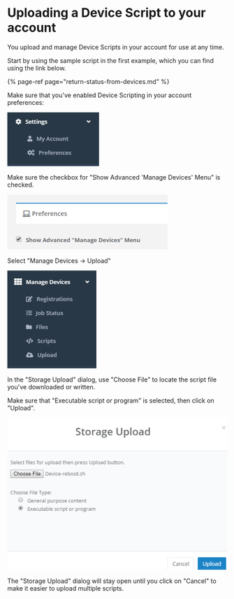 # Uploading a Device Script to your account

You upload and manage Device Scripts in your account for use at any time.

Start by using the sample script in the first example, which you can find using the link below.

{% page-ref page="return-status-from-devices.md" %}

Make sure that you've enabled Device Scripting in your account preferences:

 

![](../../.gitbook/assets/image%20%2830%29.png)

Make sure the checkbox for "Show Advanced 'Manage Devices' Menu" is checked.

![](../../.gitbook/assets/image%20%2844%29.png)

Select "Manage Devices -&gt; Upload"

![](../../.gitbook/assets/image%20%2860%29.png)

In the "Storage Upload" dialog, use "Choose File" to locate the script file you've downloaded or written.

Make sure that "Executable script or program" is selected, then click on "Upload".

![](../../.gitbook/assets/image%20%2816%29.png)

The "Storage Upload" dialog will stay open until you click on "Cancel" to make it easier to upload multiple scripts.

